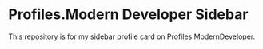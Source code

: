 # Profiles.Modern Developer Sidebar
This repository is for my sidebar profile card on Profiles.ModernDeveloper.
